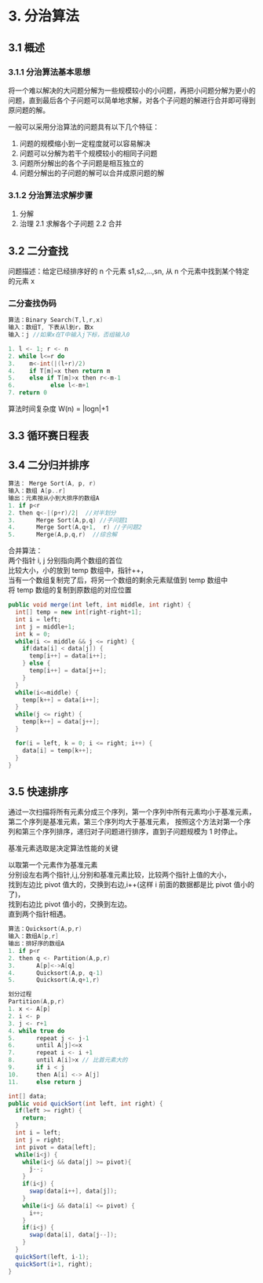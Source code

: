 # 3. 分治算法

## 3.1 概述

### 3.1.1 分治算法基本思想

将一个难以解决的大问题分解为一些规模较小的小问题，再把小问题分解为更小的问题，直到最后各个子问题可以简单地求解，对各个子问题的解进行合并即可得到原问题的解。

一般可以采用分治算法的问题具有以下几个特征：

1. 问题的规模缩小到一定程度就可以容易解决
2. 问题可以分解为若干个规模较小的相同子问题
3. 问题所分解出的各个子问题是相互独立的
4. 问题分解出的子问题的解可以合并成原问题的解

### 3.1.2 分治算法求解步骤

1. 分解
2. 治理
   2.1 求解各个子问题
   2.2 合并

## 3.2 二分查找

问题描述：给定已经排序好的 n 个元素 s1,s2,...,sn, 从 n 个元素中找到某个特定的元素 x

### 二分查找伪码

```c
算法：Binary Search(T,l,r,x)
输入：数组T, 下表从l到r，数x
输入：j //如果x在T中输入j下标，否组输入0

1. l <- 1; r <- n
2. while l<=r do
3.    m<-int(|(l+r)/2)
4.    if T[m]=x then return m
5.    else if T[m]>x then r<-m-1
6.          else l<-m+1
7. return 0
```

算法时间复杂度 W(n) = |logn|+1

## 3.3 循环赛日程表

## 3.4 二分归并排序

```c
算法： Merge Sort(A, p, r)
输入：数组 A[p..r]
输出：元素按从小到大排序的数组A
1. if p<r
2. then q<-|(p+r)/2|  //对半划分
3.      Merge Sort(A,p,q) //子问题1
4.      Merge Sort(A,q+1,  r) //子问题2
5.      Merge(A,p,q,r)  //综合解
```

合并算法：  
两个指针 i, j 分别指向两个数组的首位  
比较大小，小的放到 temp 数组中，指针++，  
当有一个数组复制完了后，将另一个数组的剩余元素赋值到 temp 数组中  
将 temp 数组的复制到原数组的对应位置

```java
public void merge(int left, int middle, int right) {
  int[] temp = new int[right-right+1];
  int i = left;
  int j = middle+1;
  int k = 0;
  while(i <= middle && j <= right) {
    if(data[i] < data[j]) {
      temp[i++] = data[i++];
    } else {
      temp[i++] = data[j++];
    }
  }
  while(i<=middle) {
    temp[k++] = data[i++];
  }
  while(j <= right) {
    temp[k++] = data[j++];
  }

  for(i = left, k = 0; i <= right; i++) {
    data[i] = temp[k++];
  }
}
```

## 3.5 快速排序

通过一次扫描将所有元素分成三个序列，第一个序列中所有元素均小于基准元素，第二个序列是基准元素，第三个序列均大于基准元素，
按照这个方法对第一个序列和第三个序列排序，递归对子问题进行排序，直到子问题规模为 1 时停止。

基准元素选取是决定算法性能的关键

以取第一个元素作为基准元素  
分别设左右两个指针,i,j,分别和基准元素比较，比较两个指针上值的大小，  
找到左边比 pivot 值大的，交换到右边,i++(这样 i 前面的数据都是比 pivot 值小的了)，  
找到右边比 pivot 值小的，交换到左边。  
直到两个指针相遇。

```c
算法：Quicksort(A,p,r)
输入：数组A[p,r]
输出：排好序的数组A
1. if p<r
2. then q <- Partition(A,p,r)
3.      A[p]<->A[q]
4.      Quicksort(A,p, q-1)
5.      Quicksort(A,q+1,r)

划分过程
Partition(A,p,r)
1. x <- A[p]
2. i <- p
3. j <- r+1
4. while true do
5.      repeat j <- j-1
6.      until A[j]<=x
7.      repeat i <- i +1
8.      until A[i]>x // 比首元素大的
9.      if i < j
10.     then A[i] <-> A[j]
11.     else return j
```

```java
int[] data;
public void quickSort(int left, int right) {
  if(left >= right) {
    return;
  }
  int i = left;
  int j = right;
  int pivot = data[left];
  while(i<j) {
    while(i<j && data[j] >= pivot){
      j--;
    }
    if(i<j) {
      swap(data[i++], data[j]);
    }
    while(i<j && data[i] <= pivot) {
      i++;
    }
    if(i<j) {
      swap(data[i], data[j--]);
    }
  }
  quickSort(left, i-1);
  quickSort(i+1, right);
}
```
